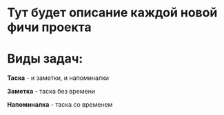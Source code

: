 # Тут будет описание каждой новой фичи проекта

# Виды задач:
**Таска** - и заметки, и напоминалки

**Заметка** - таска без времени

**Напоминалка** - таска со временем